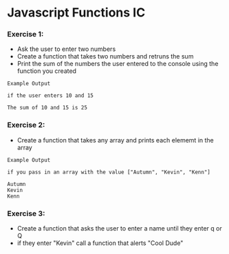 # Javascript Functions IC

### Exercise 1:
- Ask the user to enter two numbers
- Create a function that takes two numbers and retruns the sum
- Print the sum of the numbers the user entered to the console using the function you created

```
Example Output

if the user enters 10 and 15 

The sum of 10 and 15 is 25
```
### Exercise 2:
- Create a function that takes any array and prints each elememt in the array
```
Example Output

if you pass in an array with the value ["Autumn", "Kevin", "Kenn"]

Autumn
Kevin
Kenn
```
### Exercise 3:
- Create a function that asks the user to enter a name until they enter q or Q
- if they enter "Kevin" call a function that alerts "Cool Dude"